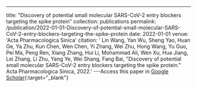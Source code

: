 ---
title: "Discovery of potential small molecular SARS-CoV-2 entry blockers targeting the spike protein"
collection: publications
permalink: /publication/2022-01-01-Discovery-of-potential-small-molecular-SARS-CoV-2-entry-blockers-targeting-the-spike-protein
date: 2022-01-01
venue: 'Acta Pharmacologica Sinica'
citation: ' Lin Wang,  Yan Wu,  Sheng Yao,  Huan Ge,  Ya Zhu,  Kun Chen,  Wen Chen,  Yi Zhang,  Wei Zhu,  Hong Wang,  Yu Guo,  Pei Ma,  Peng Ren,  Xiang Zhang,  Hui Li,  Mohammad Ali,  Wen Xu,  Hua Jiang,  Lei Zhang,  Li Zhu,  Yang Ye,  Wei Shang,  Fang Bai, &quot;Discovery of potential small molecular SARS-CoV-2 entry blockers targeting the spike protein.&quot; Acta Pharmacologica Sinica, 2022.'
---Access this paper in [Google Scholar](https://scholar.google.com/scholar?q=Discovery+of+potential+small+molecular+SARS+CoV+2+entry+blockers+targeting+the+spike+protein){:target="_blank"}